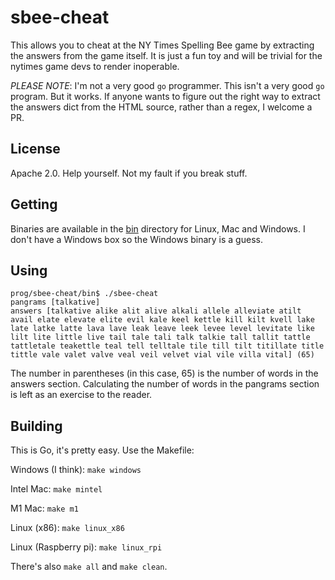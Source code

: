 # sbee-cheat

This allows you to cheat at the NY Times Spelling Bee game by extracting the answers from the game itself. It is just a fun toy and will be trivial for the nytimes game devs to render inoperable.  

*PLEASE NOTE*: I'm not a very good `go` programmer.  This isn't a very good `go` program. But it works.
If anyone wants to figure out the right way to extract the answers dict from the HTML source, rather than a regex, I welcome a PR.

## License
Apache 2.0.  Help yourself. Not my fault if you break stuff.

## Getting
Binaries are available in the [bin](bin/) directory for Linux, Mac and Windows.  I don't have a Windows box so the Windows binary is a guess.

## Using

```
prog/sbee-cheat/bin$ ./sbee-cheat
pangrams [talkative]
answers [talkative alike alit alive alkali allele alleviate atilt avail elate elevate elite evil kale keel kettle kill kilt kvell lake late latke latte lava lave leak leave leek levee level levitate like lilt lite little live tail tale tali talk talkie tall tallit tattle tattletale teakettle teal tell telltale tile till tilt titillate title tittle vale valet valve veal veil velvet vial vile villa vital] (65)
```

The number in parentheses (in this case, 65) is the number of words in the answers section.
Calculating the number of words in the pangrams section is left as an exercise to the reader.

## Building
This is Go, it's pretty easy. Use the Makefile:

Windows (I think):
`make windows`

Intel Mac:
`make mintel`

M1 Mac:
`make m1`

Linux (x86):
`make linux_x86`

Linux (Raspberry pi):
`make linux_rpi`

There's also `make all` and `make clean`.